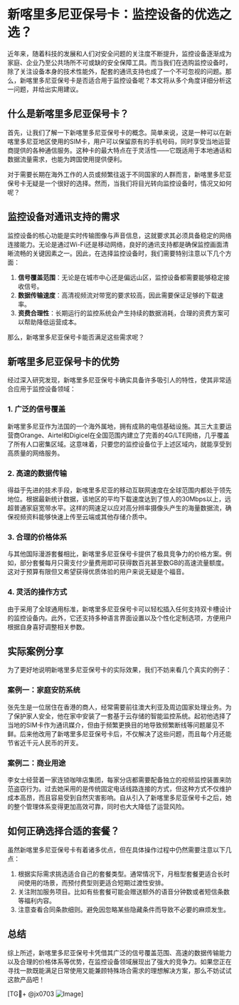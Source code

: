 # 新喀里多尼亚保号卡：监控设备的优选之选？

近年来，随着科技的发展和人们对安全问题的关注度不断提升，监控设备逐渐成为家庭、企业乃至公共场所不可或缺的安全保障工具。而当我们在选购监控设备时，除了关注设备本身的技术性能外，配套的通讯支持也成了一个不可忽视的问题。那么，新喀里多尼亚保号卡是否适合用于监控设备呢？本文将从多个角度详细分析这一问题，并给出实用建议。

## 什么是新喀里多尼亚保号卡？

首先，让我们了解一下新喀里多尼亚保号卡的概念。简单来说，这是一种可以在新喀里多尼亚地区使用的SIM卡，用户可以保留原有的手机号码，同时享受当地运营商提供的各种通信服务。这种卡的最大特点在于灵活性——它既适用于本地通话和数据流量需求，也能为跨国使用提供便利。

对于需要长期在海外工作的人员或频繁往返于不同国家的人群而言，新喀里多尼亚保号卡无疑是一个很好的选择。然而，当我们将目光转向监控设备时，情况又如何呢？

## 监控设备对通讯支持的需求

监控设备的核心功能是实时传输图像与声音信息，这就要求其必须具备稳定的网络连接能力。无论是通过Wi-Fi还是移动网络，良好的通讯支持都是确保监控画面清晰流畅的关键因素之一。因此，在选择监控设备时，我们需要特别注意以下几个方面：

1. **信号覆盖范围**：无论是在城市中心还是偏远山区，监控设备都需要能够稳定接收信号。
2. **数据传输速度**：高清视频流对带宽的要求较高，因此需要保证足够的下载速率。
3. **资费合理性**：长期运行的监控系统会产生持续的数据消耗，合理的资费方案可以帮助降低运营成本。

那么，新喀里多尼亚保号卡能否满足这些需求呢？

## 新喀里多尼亚保号卡的优势

经过深入研究发现，新喀里多尼亚保号卡确实具备许多吸引人的特性，使其非常适合应用于监控设备领域：

### 1. 广泛的信号覆盖

新喀里多尼亚作为法国的一个海外属地，拥有成熟的电信基础设施。其三大主要运营商Orange、Airtel和Digicel在全国范围内建立了完善的4G/LTE网络，几乎覆盖了所有人口密集区域。这意味着，只要您的监控设备位于上述区域内，就能享受到高质量的网络服务。

### 2. 高速的数据传输

得益于先进的技术手段，新喀里多尼亚的移动互联网速度在全球范围内都处于领先地位。根据最新统计数据，该地区的平均下载速度达到了惊人的30Mbps以上，远超普通家庭宽带水平。这样的网速足以应对高分辨率摄像头产生的海量数据流，确保视频资料能够快速上传至云端或其他存储介质中。

### 3. 合理的价格体系

与其他国际漫游套餐相比，新喀里多尼亚保号卡提供了极具竞争力的价格方案。例如，部分套餐每月只需支付少量费用即可获得数百兆甚至数GB的高速流量额度。这对于预算有限但又希望获得优质体验的用户来说无疑是个福音。

### 4. 灵活的操作方式

由于采用了全球通用标准，新喀里多尼亚保号卡可以轻松插入任何支持双卡槽设计的监控设备内。此外，它还支持多种语言界面设置以及个性化定制选项，方便用户根据自身喜好调整相关参数。

## 实际案例分享

为了更好地说明新喀里多尼亚保号卡的实际效果，我们不妨来看几个真实的例子：

### 案例一：家庭安防系统

张先生是一位居住在香港的商人，经常需要前往澳大利亚及周边国家处理业务。为了保护家人安全，他在家中安装了一套基于云存储的智能监控系统。起初他选择了当地的SIM卡作为通讯媒介，但由于频繁更换目的地导致频繁断线等问题屡见不鲜。后来他改用了新喀里多尼亚保号卡后，不仅解决了这些问题，而且每个月还能节省近千元人民币的开支。

### 案例二：商业用途

李女士经营着一家连锁咖啡店集团，每家分店都需要配备独立的视频监控装置来防范盗窃行为。过去她采用的是传统固定电话线路连接的方式，但这种方式不仅维护成本高昂，而且容易受到自然灾害影响。自从引入了新喀里多尼亚保号卡之后，她的整个管理体系变得更加高效可靠，同时也大大降低了运营风险。

## 如何正确选择合适的套餐？

虽然新喀里多尼亚保号卡有着诸多优点，但在具体操作过程中仍然需要注意以下几点：

1. 根据实际需求挑选适合自己的套餐类型。通常情况下，月租型套餐更适合长时间使用的场景，而预付费型则更适合短期过渡性安排。
2. 关注附加服务项目。比如有些套餐可能会赠送额外的语音分钟数或者短信条数等福利内容。
3. 注意查看合同条款细则。避免因忽略某些隐藏条件而导致不必要的麻烦发生。

## 总结

综上所述，新喀里多尼亚保号卡凭借其广泛的信号覆盖范围、高速的数据传输能力以及合理的价格体系等优势，在监控设备领域展现出了强大的竞争力。如果您正在寻找一款既能满足日常使用又能兼顾特殊场合需求的理想解决方案，那么不妨试试这款产品吧！

[TG💪+ @jx0703 ![Image](https://github.com/user-attachments/assets/dbca1d08-cadb-493c-b0ec-ad6f7a83f270)]